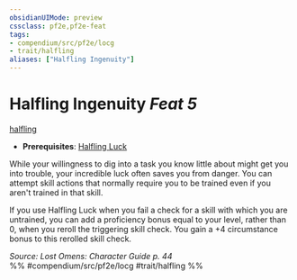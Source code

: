```yaml
---
obsidianUIMode: preview
cssclass: pf2e,pf2e-feat
tags:
- compendium/src/pf2e/locg
- trait/halfling
aliases: ["Halfling Ingenuity"]
---
```

# Halfling Ingenuity  *Feat 5*  
[halfling](../../Rules/traits/halfling.md)  

- **Prerequisites**: [Halfling Luck](halfling-luck.md)

While your willingness to dig into a task you know little about might get you into trouble, your incredible luck often saves you from danger. You can attempt skill actions that normally require you to be trained even if you aren't trained in that skill.

If you use Halfling Luck when you fail a check for a skill with which you are untrained, you can add a proficiency bonus equal to your level, rather than 0, when you reroll the triggering skill check. You gain a +4 circumstance bonus to this rerolled skill check.

*Source: Lost Omens: Character Guide p. 44*  
%% #compendium/src/pf2e/locg #trait/halfling %%
